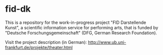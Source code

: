 # fid-dk
This is a repository for the work-in-progress project "FID Darstellende Kunst", a scientific information service for performing arts, that is funded by "Deutsche Forschungsgemeinschaft" (DFG, German Research Foundation).

Visit the project description (in German): http://www.ub.uni-frankfurt.de/projekte/theater.html
